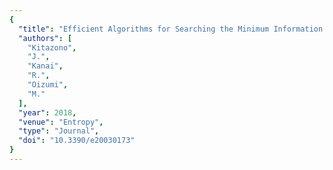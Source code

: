 ```yaml
---
{
  "title": "Efficient Algorithms for Searching the Minimum Information Partition in Integrated Information Theory",
  "authors": [
    "Kitazono",
    "J.",
    "Kanai",
    "R.",
    "Oizumi",
    "M."
  ],
  "year": 2018,
  "venue": "Entropy",
  "type": "Journal",
  "doi": "10.3390/e20030173"
}
---
```

